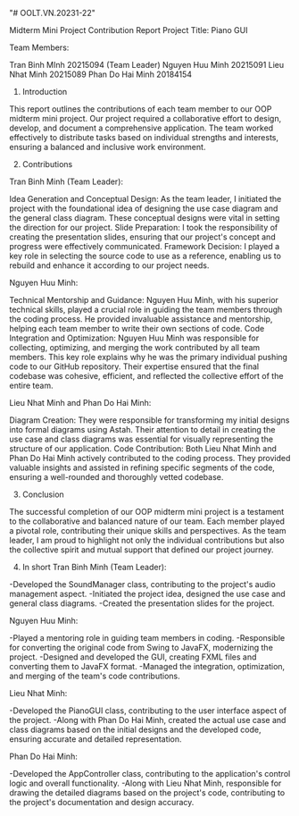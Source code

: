 "# OOLT.VN.20231-22" 



Midterm Mini Project Contribution Report
Project Title: Piano GUI

Team Members:

Tran Binh MInh 20215094 (Team Leader)
Nguyen Huu Minh 20215091
Lieu Nhat Minh 20215089
Phan Do Hai Minh 20184154

1. Introduction

This report outlines the contributions of each team member to our OOP midterm mini project. Our project required a collaborative effort to design, develop, and document a comprehensive application. The team worked effectively to distribute tasks based on individual strengths and interests, ensuring a balanced and inclusive work environment.

2. Contributions

Tran Binh Minh (Team Leader):

Idea Generation and Conceptual Design: As the team leader, I initiated the project with the foundational idea of designing the use case diagram and the general class diagram. These conceptual designs were vital in setting the direction for our project.
Slide Preparation: I took the responsibility of creating the presentation slides, ensuring that our project's concept and progress were effectively communicated.
Framework Decision: I played a key role in selecting the source code to use as a reference, enabling us to rebuild and enhance it according to our project needs.


Nguyen Huu Minh:

Technical Mentorship and Guidance: Nguyen Huu Minh, with his superior technical skills, played a crucial role in guiding the team members through the coding process. He provided invaluable assistance and mentorship, helping each team member to write their own sections of code.
Code Integration and Optimization: Nguyen Huu Minh was responsible for collecting, optimizing, and merging the work contributed by all team members. This key role explains why he was the primary individual pushing code to our GitHub repository. Their expertise ensured that the final codebase was cohesive, efficient, and reflected the collective effort of the entire team.

Lieu Nhat Minh and Phan Do Hai Minh:

Diagram Creation: They were responsible for transforming my initial designs into formal diagrams using Astah. Their attention to detail in creating the use case and class diagrams was essential for visually representing the structure of our application.
Code Contribution: Both Lieu Nhat Minh and Phan Do Hai Minh actively contributed to the coding process. They provided valuable insights and assisted in refining specific segments of the code, ensuring a well-rounded and thoroughly vetted codebase.

3. Conclusion

The successful completion of our OOP midterm mini project is a testament to the collaborative and balanced nature of our team. Each member played a pivotal role, contributing their unique skills and perspectives. As the team leader, I am proud to highlight not only the individual contributions but also the collective spirit and mutual support that defined our project journey.


4. In short
Tran Binh Minh (Team Leader):

-Developed the SoundManager class, contributing to the project's audio management aspect.
-Initiated the project idea, designed the use case and general class diagrams.
-Created the presentation slides for the project.

Nguyen Huu Minh:

-Played a mentoring role in guiding team members in coding.
-Responsible for converting the original code from Swing to JavaFX, modernizing the project.
-Designed and developed the GUI, creating FXML files and converting them to JavaFX format.
-Managed the integration, optimization, and merging of the team's code contributions.

Lieu Nhat Minh:

-Developed the PianoGUI class, contributing to the user interface aspect of the project.
-Along with Phan Do Hai Minh, created the actual use case and class diagrams based on the initial designs and the developed code, ensuring accurate and detailed representation.

Phan Do Hai Minh:

-Developed the AppController class, contributing to the application's control logic and overall functionality.
-Along with Lieu Nhat Minh, responsible for drawing the detailed diagrams based on the project's code, contributing to the project's documentation and design accuracy.


